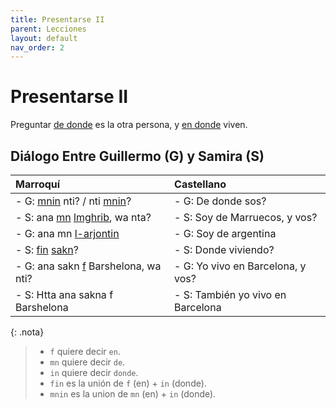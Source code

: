 ```yaml
---
title: Presentarse II
parent: Lecciones
layout: default
nav_order: 2
---
```


# Presentarse II

Preguntar [de donde](../preguntas/donde) es la otra persona, y [en donde](../preguntas/donde) viven.

## Diálogo Entre Guillermo (G) y Samira (S)

| Marroquí                                                                                      | Castellano                        |
|:----------------------------------------------------------------------------------------------|:----------------------------------|
| - G: [mnin](../preguntas/donde) nti? / nti [mnin](../preguntas/donde)?                        | - G: De donde sos?                |
| - S: ana [mn](../vocabulario/preposiciones) [lmghrib](../vocabulario/paises-idiomas), wa nta? | - S: Soy de Marruecos, y vos?     |
| - G: ana mn [l-arjontin](../vocabulario/paises-idiomas)                                       | - G: Soy de argentina             |
| - S: [fin](../preguntas/donde) [sakn](../verbos/vivir)?                                       | - S: Donde viviendo?              |
| - G: ana sakn [f](../vocabulario/preposiciones) Barshelona, wa nti?                           | - G: Yo vivo en Barcelona, y vos? |
| - S: Htta ana sakna f Barshelona                                                              | - S: También yo vivo en Barcelona |

{: .nota}
> - `f` quiere decir `en`.
> - `mn` quiere decir `de`.
> - `in` quiere decir `donde`.
> - `fin` es la unión de `f` (en) + `in` (donde).
> - `mnin` es la union de `mn` (en) + `in` (donde).
